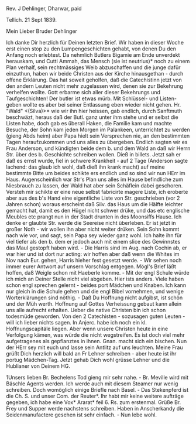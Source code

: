 Rev. J Dehlinger, Dharwar, paid

 Tellich. 21 Sept 1839.

Mein Lieber Bruder Dehlinger

Ich danke Dir herzlich für Deinen letzten Brief. Wir haben in dieser Woche erst einen stop zu den Lumpengeschichten gehabt, von denen Du den Anfang noch erlebtest. Da nehmlich Butlers Bigamie am Ende unverdekt herauskam, und Cutti Ammah, das Mensch (sie ist neutrius)* noch zu einem Plan verhalf, sein rechtmässiges Weib abzuschaffen und die junge dafür einzuthun, haben wir beide Christen aus der Kirche hinausgethan - durch offene Erklärung. Das hat soweit geholfen, daß die Catechistinn jetzt von den andern Leuten nicht mehr zugelassen wird, denen sie zur Bekehrung verhelfen wollte. Gott erbarme sich aller dieser Bekehrungs und Taufgeschichten! Der butler ist etwas mürb. Mit Schlüssel- und Listen-geben wollte es aber bei seiner Entlassung eben wieder nicht gehen. Hr. "Wald" <(Silva)>* wie wir ihn hier heissen, gab endlich, durch Sanftmuth beschwäzt, heraus daß der Butl. ganz unter ihm stehe und er selbst die Listen habe, doch gab es überall Haken, die Familie kam und machte Besuche, der Sohn kam jeden Morgen im Palankeen, unterrichtet zu werden (gieng Abds heim) aber Papa hielt sein Versprechen nie, an den bestimmten Tagen heraufzukommen und uns alles zu übergeben. Endlich sagten wir es Frau Anderson, und kündigten beide dem b. und dem Wald an daß wir Herrn Str. über des b. Geschichte schreiben wollen. Dieß in billets. Jetzt sah er daß es ernst wurde, fiel in schwere Krankheit - auf 2 Tage (Anderson sagte lachend: das glaub ich wohl, daß dieß ihn krank macht) auf meine bestimmte Bitte um beides schikte ers endlich und so sind wir nun HErr im Haus. Augenscheinlich war Str's Plan uns alles im Hause befindliche zum Niesbrauch zu lassen, der Wald hat aber sein Schäflein dabei geschoren. Versteh mir schikte er eine neue selbst fabricirte magere Liste, ich eroberte aber aus des b's Hand eine eigentliche Liste von Str. geschrieben (vor 2 Jahren schon) woraus erscheint daß Silv. das Haus um die Hälfte leichter gemacht hat, damit es den Hügel nicht schwer drüke, und das etc englische Meubles etc prangt nun in der Stadt drunten in des Moonsiffs Hause. Ich denke er glaubte Str. werde die Seereise nicht überleben. Er ist jetzt in großer Noth - wir wollen ihn aber nicht weiter drüken. Sein Sohn kommt nach wie vor, und sagt, sein Papa sey wieder ganz wohl. Ich halte ihn für viel tiefer als den b. dem er jedoch auch mit einem slice des Gewinnstes das Maul gestopft haben wird. - Die Harris sind im Aug. nach Cochin ab, er war hier und ist dort nur acting: wir hoffen aber daß wenn die Whites im Nov nach Eur. gehen, Harris hieher fest gesetzt werde. - Wir sehen noch immer eurer Antwort auf unsern Vorschlag entgegen. Mögl's Brief läßt hoffen, daß Weigle schon mit Haeberle komme. - Mit der engl Schule würde ich mich an Deiner Stelle nicht viel abgeben. Hier ists anders. Viele haben schon engl sprechen gelernt - beides port Mädchen und Knaben. Ich kann nur gleich in die Schule gehen und die engl Bibel vornehmen, und wenige Worterklärungen sind nöthig. - Daß Du Hoffnung nicht aufgibst, ist schön und der Müh werth. Hoffnung auf Gottes Verheissung gebaut kann allein uns alle aufrecht erhalten. Ueber die native Christen bin ich schon todesmüde geworden. Von den 2 Catechisten - sozusagen guten Leuten - will ich lieber nichts sagen. In Anjerc. habe ich noch ein kl. Hoffnungscapitäle liegen. Aber wenn unsere Christen heute in eine Verfolgung kämen, was würde die nicht wegstreifen. Es ist doch viel mehr aufgetragenes als gepflanztes in ihnen. Gnan. macht sich ein bischen. Nun der HErr sey mit euch und lasse sein Antlitz auf uns leuchten. Meine Frau grüßt Dich herzlich will bald an Fr Lehner schreiben - aber heute ist ihr portug Mädchen-Tag. Jetzt gehab Dich wohl grüsse Lehner und die Hublianer von Deinem HG.


1Unsers lieben Br. Bechelens Tod gieng mir sehr nahe. - Br. Meville wird mit Bäschle Agents werden. Ich werde auch mit diesem Steamer nur wenig schreiben. Doch womöglich einige Briefle nach Basel. - Das Stekenpferd ist die Ch. S. und unser Com. der Reuter*. Ihr habt mir keine weitere aufträge gegeben, ich habe eine Vox* Ararat* feil 6. Rs. zum erstenmal. Grüße Br. Frey und Supper werde nachstens schreiben. Haben in Anscherkandy die Seidenmanufactere gesehen ist sehr einfach. - Nun lebe wohl.
